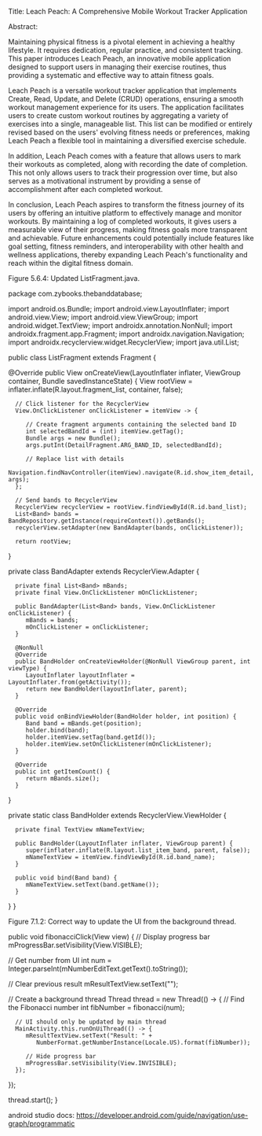 Title: Leach Peach: A Comprehensive Mobile Workout Tracker Application

Abstract:

Maintaining physical fitness is a pivotal element in achieving a healthy lifestyle. It requires dedication, regular practice, and consistent tracking. This paper introduces Leach Peach, an innovative mobile application designed to support users in managing their exercise routines, thus providing a systematic and effective way to attain fitness goals.

Leach Peach is a versatile workout tracker application that implements Create, Read, Update, and Delete (CRUD) operations, ensuring a smooth workout management experience for its users. The application facilitates users to create custom workout routines by aggregating a variety of exercises into a single, manageable list. This list can be modified or entirely revised based on the users' evolving fitness needs or preferences, making Leach Peach a flexible tool in maintaining a diversified exercise schedule.

In addition, Leach Peach comes with a feature that allows users to mark their workouts as completed, along with recording the date of completion. This not only allows users to track their progression over time, but also serves as a motivational instrument by providing a sense of accomplishment after each completed workout.

In conclusion, Leach Peach aspires to transform the fitness journey of its users by offering an intuitive platform to effectively manage and monitor workouts. By maintaining a log of completed workouts, it gives users a measurable view of their progress, making fitness goals more transparent and achievable. Future enhancements could potentially include features like goal setting, fitness reminders, and interoperability with other health and wellness applications, thereby expanding Leach Peach's functionality and reach within the digital fitness domain.



Figure 5.6.4: Updated ListFragment.java.

package com.zybooks.thebanddatabase;

import android.os.Bundle;
import android.view.LayoutInflater;
import android.view.View;
import android.view.ViewGroup;
import android.widget.TextView;
import androidx.annotation.NonNull;
import androidx.fragment.app.Fragment;
import androidx.navigation.Navigation;
import androidx.recyclerview.widget.RecyclerView;
import java.util.List;

public class ListFragment extends Fragment {

   @Override
   public View onCreateView(LayoutInflater inflater, ViewGroup container,
                            Bundle savedInstanceState) {
      View rootView = inflater.inflate(R.layout.fragment_list, container, false);

      // Click listener for the RecyclerView
      View.OnClickListener onClickListener = itemView -> {

         // Create fragment arguments containing the selected band ID
         int selectedBandId = (int) itemView.getTag();
         Bundle args = new Bundle();
         args.putInt(DetailFragment.ARG_BAND_ID, selectedBandId);

         // Replace list with details
         Navigation.findNavController(itemView).navigate(R.id.show_item_detail, args);
      };

      // Send bands to RecyclerView
      RecyclerView recyclerView = rootView.findViewById(R.id.band_list);
      List<Band> bands = BandRepository.getInstance(requireContext()).getBands();
      recyclerView.setAdapter(new BandAdapter(bands, onClickListener));

      return rootView;
   }

   private class BandAdapter extends RecyclerView.Adapter<BandHolder> {

      private final List<Band> mBands;
      private final View.OnClickListener mOnClickListener;

      public BandAdapter(List<Band> bands, View.OnClickListener onClickListener) {
         mBands = bands;
         mOnClickListener = onClickListener;
      }

      @NonNull
      @Override
      public BandHolder onCreateViewHolder(@NonNull ViewGroup parent, int viewType) {
         LayoutInflater layoutInflater = LayoutInflater.from(getActivity());
         return new BandHolder(layoutInflater, parent);
      }

      @Override
      public void onBindViewHolder(BandHolder holder, int position) {
         Band band = mBands.get(position);
         holder.bind(band);
         holder.itemView.setTag(band.getId());
         holder.itemView.setOnClickListener(mOnClickListener);
      }

      @Override
      public int getItemCount() {
         return mBands.size();
      }
   }

   private static class BandHolder extends RecyclerView.ViewHolder {

      private final TextView mNameTextView;

      public BandHolder(LayoutInflater inflater, ViewGroup parent) {
         super(inflater.inflate(R.layout.list_item_band, parent, false));
         mNameTextView = itemView.findViewById(R.id.band_name);
      }

      public void bind(Band band) {
         mNameTextView.setText(band.getName());
      }
   }
}



Figure 7.1.2: Correct way to update the UI from the background thread.

public void fibonacciClick(View view) {
   // Display progress bar
   mProgressBar.setVisibility(View.VISIBLE);

   // Get number from UI
   int num = Integer.parseInt(mNumberEditText.getText().toString());

   // Clear previous result
   mResultTextView.setText("");

   // Create a background thread
   Thread thread = new Thread(() -> {
      // Find the Fibonacci number
      int fibNumber = fibonacci(num);

      // UI should only be updated by main thread 
      MainActivity.this.runOnUiThread(() -> {
         mResultTextView.setText("Result: " +
            NumberFormat.getNumberInstance(Locale.US).format(fibNumber));

         // Hide progress bar
         mProgressBar.setVisibility(View.INVISIBLE);
      });
   });

   thread.start();
}

android studio docs: https://developer.android.com/guide/navigation/use-graph/programmatic

<?xml version="1.0" encoding="utf-8"?>
<navigation xmlns:android="http://schemas.android.com/apk/res/android"
    xmlns:app="http://schemas.android.com/apk/res-auto"
    xmlns:tools="http://schemas.android.com/tools"
    android:id="@+id/nav_graph"
    app:startDestination="@id/home">
    <fragment
        android:id="@+id/home"
        android:name="com.example.android.navigation.HomeFragment"
        android:label="fragment_home"
        tools:layout="@layout/fragment_home" />
    <fragment
        android:id="@+id/location"
        android:name="com.example.android.navigation.LocationFragment"
        android:label="fragment_location"
        tools:layout="@layout/fragment_location" />
    <fragment
        android:id="@+id/shop"
        android:name="com.example.android.navigation.ShopFragment"
        android:label="fragment_shop"
        tools:layout="@layout/fragment_shop" />
    <fragment
        android:id="@+id/settings"
        android:name="com.example.android.navigation.SettingsFragment"
        android:label="fragment_settings"
        tools:layout="@layout/fragment_settings" />
</navigation>

